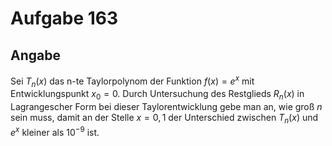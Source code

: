 # Aufgabe 163
## Angabe

Sei $T_n(x)$ das n-te Taylorpolynom der Funktion $f(x) = e^x$ mit Entwicklungspunkt
$x_0 = 0$. Durch Untersuchung des Restglieds $R_n(x)$ in Lagrangescher Form bei dieser Taylorentwicklung
gebe man an, wie groß $n$ sein muss, damit an der Stelle $x = 0,1$ der Unterschied
zwischen $T_n(x)$ und $e^x$ kleiner als $10^{−9}$ ist.